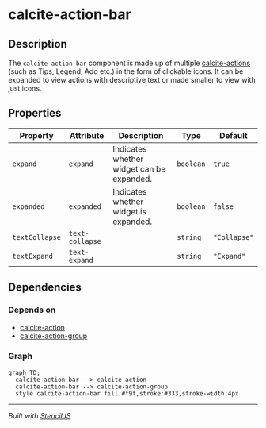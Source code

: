 # calcite-action-bar

## Description

The `calcite-action-bar` component is made up of multiple [calcite-actions](../calcite-action) (such as Tips, Legend, Add etc.) in the form of clickable icons. It can be expanded to view actions with descriptive text or made smaller to view with just icons.

## Properties

| Property       | Attribute       | Description                               | Type      | Default      |
| -------------- | --------------- | ----------------------------------------- | --------- | ------------ |
| `expand`       | `expand`        | Indicates whether widget can be expanded. | `boolean` | `true`       |
| `expanded`     | `expanded`      | Indicates whether widget is expanded.     | `boolean` | `false`      |
| `textCollapse` | `text-collapse` |                                           | `string`  | `"Collapse"` |
| `textExpand`   | `text-expand`   |                                           | `string`  | `"Expand"`   |

## Dependencies

### Depends on

- [calcite-action](../calcite-action)
- [calcite-action-group](../calcite-action-group)

### Graph

```mermaid
graph TD;
  calcite-action-bar --> calcite-action
  calcite-action-bar --> calcite-action-group
  style calcite-action-bar fill:#f9f,stroke:#333,stroke-width:4px
```

---

_Built with [StencilJS](https://stenciljs.com/)_
